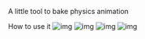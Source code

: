 A little tool to bake physics animation

How to use it
![img](https://github.com/bladesero/bake2vmd/blob/master/1.png)
![img](https://github.com/bladesero/bake2vmd/blob/master/2.png)
![img](https://github.com/bladesero/bake2vmd/blob/master/3.png)
![img](https://github.com/bladesero/bake2vmd/blob/master/4.png)
